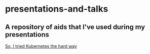 # presentations-and-talks

## A repository of aids that I've used during my presentations

[So, I tried Kubernetes the hard way](1-so-i-tried-Kubernetes-the-hard-way.pdf)
